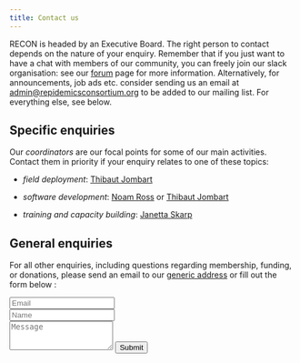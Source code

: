 ```yaml
---
title: Contact us
---
```


RECON is headed by an Executive Board. The right person to contact depends on
the nature of your enquiry. Remember that if you just want to have a chat with
members of our community, you can freely join our slack organisation: see our
[forum](../forum) page for more information. Alternatively, for announcements,
job ads etc. consider sending us an email at admin@repidemicsconsortium.org to be added to our mailing list. For everything else, see below.


## Specific enquiries

Our *coordinators* are our focal points for some of our main activities. Contact
them in priority if your enquiry relates to one of these topics:

- *field deployment*: [Thibaut Jombart](mailto:thibautjombart@gmail.com)

- *software development*: [Noam Ross](mailto:noam.ross@gmail.com) or [Thibaut Jombart](mailto:thibautjombart@gmail.com)

- *training and capacity building*: [Janetta Skarp](mailto:janetta.skarp13@imperial.ac.uk)



## General enquiries

For all other enquiries, including questions regarding membership, funding, or
donations, please send an email to our [generic address](mailto:admin@repidemicsconsortium.org) 
or fill out the form below :

<form action="https://formspree.io/repidemicsconsortium@gmail.com" method="POST" class="form" id="contact-form">
  <div class="row">
    <div class="col-xs-6">
      <input type="email" name="_replyto" class="form-control input-lg" placeholder="Email" title="Email">
    </div>
    <div class="col-xs-6">
      <input type="text" name="name" class="form-control input-lg" placeholder="Name" title="Name">
    </div>
  </div>
  <input type="hidden" name="_subject" value="General enquiry from RECON website">
  <textarea type="text" name="content" class="form-control input-lg" placeholder="Message" title="Message" required="required" rows="3"></textarea>
  <input type="text" name="_gotcha" style="display:none">
  <input type="hidden" name="_next" value="./contact?message=Your message was sent successfully, thanks!" />
  <button type="submit" class="btn btn-lg btn-primary">Submit</button>
</form>
